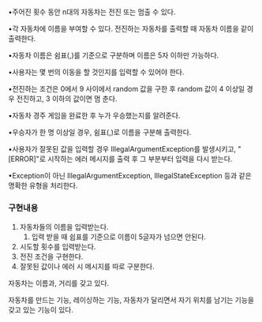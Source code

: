 ## 
•주어진 횟수 동안 n대의 자동차는 전진 또는 멈출 수 있다.

•각 자동차에 이름을 부여할 수 있다. 전진하는 자동차를 출력할 때 자동차 이름을 같이 출력한다.

•자동차 이름은 쉼표(,)를 기준으로 구분하며 이름은 5자 이하만 가능하다.

•사용자는 몇 번의 이동을 할 것인지를 입력할 수 있어야 한다.

•전진하는 조건은 0에서 9 사이에서 random 값을 구한 후 random 값이 4 이상일 경우 전진하고, 3 이하의 값이면 멈
춘다.

•자동차 경주 게임을 완료한 후 누가 우승했는지를 알려준다.

•우승자가 한 명 이상일 경우, 쉼표(,)로 이름을 구분해 출력한다.

•사용자가 잘못된 값을 입력할 경우 IllegalArgumentException를 발생시키고, "[ERROR]"로 시작하는 에러 메시지를
출력 후 그 부분부터 입력을 다시 받는다.

•Exception이 아닌 IllegalArgumentException, IllegalStateException 등과 같은 명확한 유형을 처리한다.


### 구현내용
1. 자동차들의 이름을 입력받는다.
    1. 입력 받을 때 쉽표를 기준으로 이름이 5글자가 넘으면 안된다.
2. 시도할 횟수를 입력받는다.
3. 전진 조건을 구현한다.
4. 잘못된 값이나 에러 시 메시지를 따로 구분한다.

자동차는 이름과, 거리를 갖고 있다.

자동차를 만드는 기능, 레이싱하는 기능, 자동차가 달리면서 자기 위치를 남기는 기능을 갖고 있는 기능이 있다.